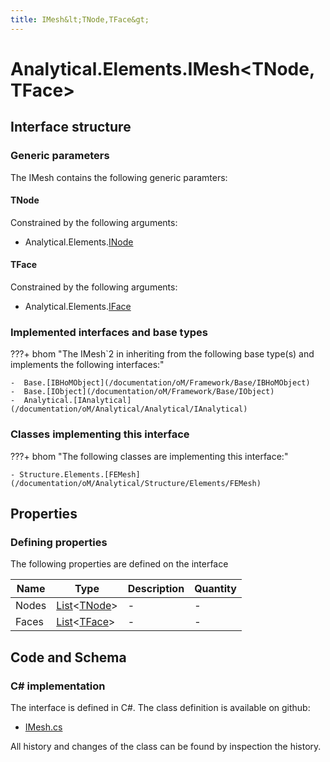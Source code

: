 ```yaml
---
title: IMesh&lt;TNode,TFace&gt;
---
```


# Analytical.Elements.IMesh&lt;TNode,TFace&gt;



## Interface structure

### Generic parameters

The IMesh contains the following generic paramters:

#### TNode

Constrained by the following arguments:

- Analytical.Elements.[INode](/documentation/oM/Analytical/Analytical/Elements/INode)

#### TFace

Constrained by the following arguments:

- Analytical.Elements.[IFace](/documentation/oM/Analytical/Analytical/Elements/IFace)

### Implemented interfaces and base types

???+ bhom "The IMesh`2 in inheriting from the following base type(s) and implements the following interfaces:"

    -  Base.[IBHoMObject](/documentation/oM/Framework/Base/IBHoMObject)
    -  Base.[IObject](/documentation/oM/Framework/Base/IObject)
    -  Analytical.[IAnalytical](/documentation/oM/Analytical/Analytical/IAnalytical)


### Classes implementing this interface

???+ bhom "The following classes are implementing this interface:"

    - Structure.Elements.[FEMesh](/documentation/oM/Analytical/Structure/Elements/FEMesh)


## Properties



### Defining properties

The following properties are defined on the interface

| Name             | Type             | Description      | Quantity         |
|------------------|------------------|------------------|------------------|
| Nodes | [List](https://learn.microsoft.com/en-us/dotnet/api/System.Collections.Generic.List-1?view=netstandard-2.0)&lt;[TNode](#tnode)&gt; | - | - |
| Faces | [List](https://learn.microsoft.com/en-us/dotnet/api/System.Collections.Generic.List-1?view=netstandard-2.0)&lt;[TFace](#tface)&gt; | - | - |


## Code and Schema

### C# implementation

The interface is defined in C#. The class definition is available on github:

- [IMesh.cs](https://github.com/BHoM/BHoM/blob/develop/Analytical_oM/Elements\IMesh.cs)

All history and changes of the class can be found by inspection the history.
